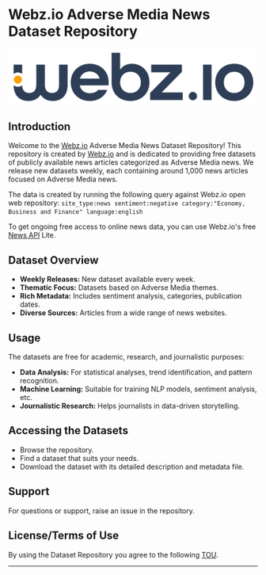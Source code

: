 # Webz.io Adverse Media News Dataset Repository

![webz.io Logo ](https://github.com/Webhose/free-news-datasets/blob/master/webz_logo.png)

## Introduction

Welcome to the [Webz.io](https://webz.io) Adverse Media News Dataset Repository! This repository is created by [Webz.io](https://webz.io) and is dedicated to providing free datasets of publicly available news articles categorized as Adverse Media news. We release new datasets weekly, each containing around 1,000 news articles focused on Adverse Media news.

The data is created by running the following query against Webz.io open web repository: ```site_type:news sentiment:negative category:"Economy, Business and Finance" language:english ```

To get ongoing free access to online news data, you can use Webz.io's free [News API](https://webz.io/products/news-api#lite) Lite. 

## Dataset Overview

- **Weekly Releases:** New dataset available every week.
- **Thematic Focus:** Datasets based on Adverse Media themes.
- **Rich Metadata:** Includes sentiment analysis, categories, publication dates.
- **Diverse Sources:** Articles from a wide range of news websites.

## Usage

The datasets are free for academic, research, and journalistic purposes:

- **Data Analysis:** For statistical analyses, trend identification, and pattern recognition.
- **Machine Learning:** Suitable for training NLP models, sentiment analysis, etc.
- **Journalistic Research:** Helps journalists in data-driven storytelling.

## Accessing the Datasets

- Browse the repository.
- Find a dataset that suits your needs.
- Download the dataset with its detailed description and metadata file.


## Support

For questions or support, raise an issue in the repository.

## License/Terms of Use 

By using the Dataset Repository you agree to the following [TOU](https://github.com/Webhose/free-news-datasets/blob/master/tou.MD).


---

